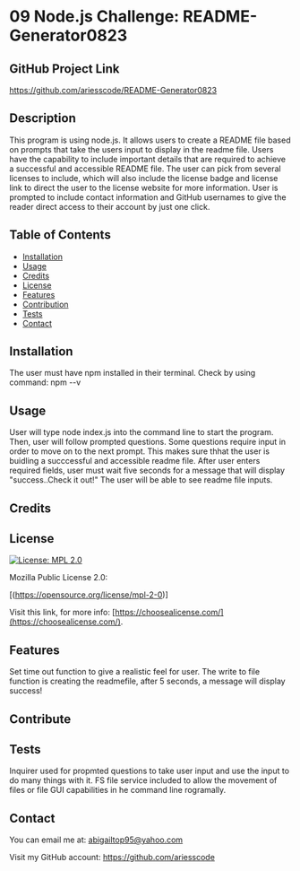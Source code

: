 # 09 Node.js Challenge: README-Generator0823

## GitHub Project Link
  https://github.com/ariesscode/README-Generator0823

## Description
This program is using node.js. It allows users to create a README file based on prompts that take the users input to display in the readme file. Users have the capability to include important details that are required to achieve a successful and accessible README file. The user can pick from several licenses to include, which will also include the license badge and license link to direct the user to the license website for more information. User is prompted to include contact information and GitHub usernames to give the reader direct access to their account by just one click. 



## Table of Contents 

- [Installation](#installation)
- [Usage](#usage)
- [Credits](#credits)
- [License](#license)
- [Features](#features)
- [Contribution](#contribute)
- [Tests](#tests)
- [Contact](#contact)


## Installation
The user must have npm installed in their terminal. Check by using command: npm --v


## Usage
User will type node index.js into the command line to start the program. Then, user will follow prompted questions. Some questions require input in order to move on to the next prompt. This  makes sure thhat the user is buidling a succcessful  and accessible readme file. After user enters required fields, user must wait five seconds for a message that will display "success..Check it out!" The user will be able to see readme file inputs.


## Credits


## License
[![License: MPL 2.0](https://img.shields.io/badge/License-MPL_2.0-brightgreen.svg)](https://opensource.org/licenses/MPL-2.0)

  Mozilla Public License 2.0:

  [(https://opensource.org/license/mpl-2-0)]

    

Visit this link, for more info: [https://choosealicense.com/](https://choosealicense.com/).


## Features

Set time out function to give a realistic feel for user. The write to file function is creating the readmefile, after 5 seconds, a message will display success!

## Contribute


## Tests
Inquirer used for propmted questions to take user input and use the input to do many things with it. FS file service included to allow the movement of files or file GUI capabilities in  he command line  rogramally. 

## Contact
You can email me at:
abigailtop95@yahoo.com

Visit my GitHub account:
https://github.com/ariesscode


